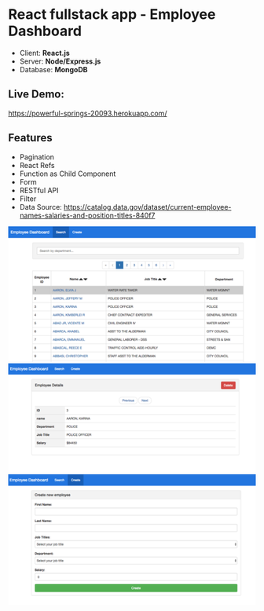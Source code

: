 # React fullstack app - Employee Dashboard

- Client: **React.js**
- Server: **Node/Express.js**
- Database: **MongoDB**

## Live Demo:
https://powerful-springs-20093.herokuapp.com/

## Features

- Pagination
- React Refs
- Function as Child Component
- Form
- RESTful API 
- Filter
- Data Source: https://catalog.data.gov/dataset/current-employee-names-salaries-and-position-titles-840f7


![](public/images/dashboardPage.png)
![](public/images/singleEmployeePage.png)
![](public/images/createEmployeePage.png)